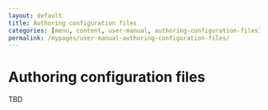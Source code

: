 ```yaml
---
layout: default
title: Authoring configuration files
categories: [menu, content, user-manual, authoring-configuration-files]
permalink: /mypages/user-manual-authoring-configuration-files/
---
```


# Authoring configuration files

TBD
